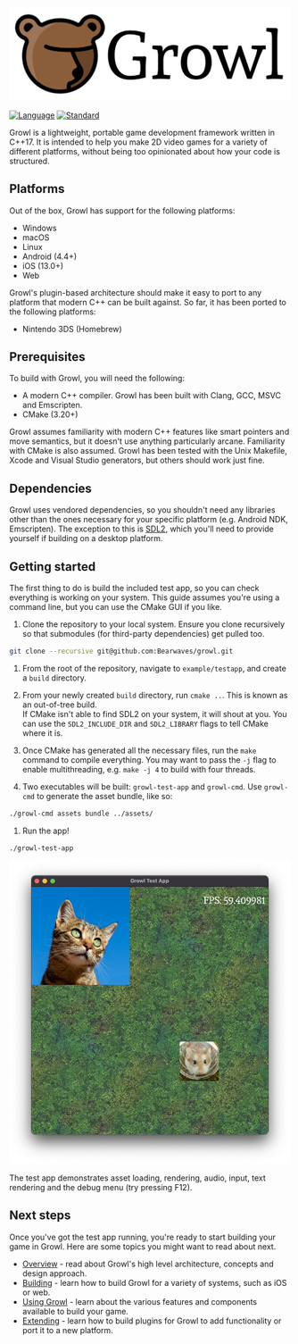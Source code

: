 ![](./docs/_media/logo_text.png)

[![Language](https://img.shields.io/badge/language-C++-blue.svg)](https://isocpp.org/)
[![Standard](https://img.shields.io/badge/c%2B%2B-17-blue.svg)](https://en.wikipedia.org/wiki/C%2B%2B17)

Growl is a lightweight, portable game development framework written in C++17.
It is intended to help you make 2D video games for a variety of different
platforms, without being too opinionated about how your code is structured.

## Platforms

Out of the box, Growl has support for the following platforms:

- Windows
- macOS
- Linux
- Android (4.4+)
- iOS (13.0+)
- Web

Growl's plugin-based architecture should make it easy to port to any platform
that modern C++ can be built against. So far, it has been ported to the
following platforms:

- Nintendo 3DS (Homebrew)

## Prerequisites

To build with Growl, you will need the following:

- A modern C++ compiler. Growl has been built with Clang, GCC, MSVC and
Emscripten.
- CMake (3.20+)

Growl assumes familiarity with modern C++ features like smart pointers and  move
semantics, but it doesn't use anything particularly arcane. Familiarity with
CMake is also assumed. Growl has been tested with the Unix Makefile, Xcode and
Visual Studio generators, but others should work just fine.

## Dependencies

Growl uses vendored dependencies, so you shouldn't need any libraries other
than the ones necessary for your specific platform (e.g. Android NDK,
Emscripten). The exception to this is [SDL2](
https://www.libsdl.org/
), which you'll need to provide yourself if building on a desktop platform.

## Getting started

The first thing to do is build the included test app, so you can check
everything is working on your system. This guide assumes you're using a command
line, but you can use the CMake GUI if you like.

1. Clone the repository to your local system. Ensure you clone recursively so
that submodules (for third-party dependencies) get pulled too.
```bash
git clone --recursive git@github.com:Bearwaves/growl.git
```

1. From the root of the repository, navigate to `example/testapp`, and create
a `build` directory.

1. From your newly created `build` directory, run `cmake ..`. This is known as
an out-of-tree build.  
If CMake isn't able to find SDL2 on your system, it will shout at you. You
can use the `SDL2_INCLUDE_DIR` and `SDL2_LIBRARY` flags to tell CMake where it
is.

1. Once CMake has generated all the necessary files, run the `make` command to
compile everything. You may want to pass the `-j` flag to enable multithreading,
e.g. `make -j 4` to build with four threads.

1. Two executables will be built: `growl-test-app` and `growl-cmd`. Use
`growl-cmd` to generate the asset bundle, like so:
```bash
./growl-cmd assets bundle ../assets/
```

1. Run the app!
```bash
./growl-test-app
```
![testapp](./docs/_media/testapp.png)

The test app demonstrates asset loading, rendering, audio, input, text
rendering and the debug menu (try pressing F12).

## Next steps 

Once you've got the test app running, you're ready to start building your game
in Growl. Here are some topics you might want to read about next.

- [Overview](https://growl.bearwaves.com/#/overview) - read about Growl's high level architecture, concepts
and design approach.
- [Building](https://growl.bearwaves.com/#/building) - learn how to build Growl for a variety of systems,
such as iOS or web.
- [Using Growl](https://growl.bearwaves.com/#/using) - learn about the various features and components
available to build your game.
- [Extending](https://growl.bearwaves.com/#/extending) - learn how to build plugins for Growl to add
functionality or port it to a new platform.
